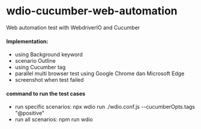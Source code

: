 # wdio-cucumber-web-automation
Web automation test with WebdriverIO and Cucumber

#### Implementation:
* using Background keyword
* scenario Outline
* using Cucumber tag
* parallel multi browser test using Google Chrome dan Microsoft Edge
* screenshot when test failed

#### command to run the test cases
* run specific scenarios: npx wdio run ./wdio.conf.js --cucumberOpts.tags "@positive"
* run all scenarios: npm run wdio
